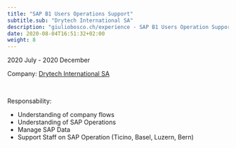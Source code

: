 ```yaml
---
title: "SAP B1 Users Operations Support"
subtitle.sub: "Drytech International SA"
description: "giuliobosco.ch/experience - SAP B1 Users Operation Support helping the company while the migration from old add-hoc system to SAP with Coresuite"
date: 2020-08-04T16:51:32+02:00
weight: 8
---
```


2020 July - 2020 December

Company: [Drytech International SA](http://drytech.ch)

&nbsp;

Responsability:
- Understanding of company flows
- Understanding of SAP Operations
- Manage SAP Data
- Support Staff on SAP Operation (Ticino, Basel, Luzern, Bern)
